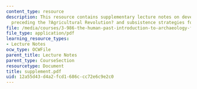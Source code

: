 ```yaml
---
content_type: resource
description: This resource contains supplementary lecture notes on developments immediately
  preceding the ?Agricultural Revolution? and subsistence strategies for hunter/gatherers.
file: /media/courses/3-986-the-human-past-introduction-to-archaeology-fall-2006/12a55d43d4a2fcd1686ccc72e6c9e2c0_supplement.pdf
file_type: application/pdf
learning_resource_types:
- Lecture Notes
ocw_type: OCWFile
parent_title: Lecture Notes
parent_type: CourseSection
resourcetype: Document
title: supplement.pdf
uid: 12a55d43-d4a2-fcd1-686c-cc72e6c9e2c0
---
```


